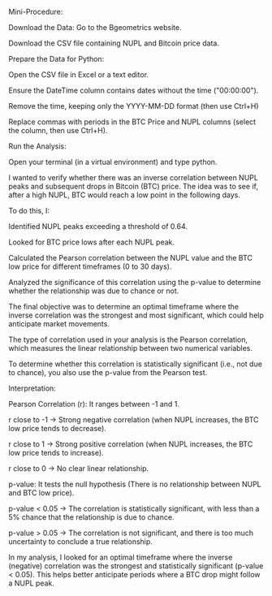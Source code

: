 Mini-Procedure:

Download the Data: Go to the Bgeometrics website.

Download the CSV file containing NUPL and Bitcoin price data.

Prepare the Data for Python:

Open the CSV file in Excel or a text editor.

Ensure the DateTime column contains dates without the time ("00:00:00").

Remove the time, keeping only the YYYY-MM-DD format (then use Ctrl+H)

Replace commas with periods in the BTC Price and NUPL columns (select the column, then use Ctrl+H).

Run the Analysis:

Open your terminal (in a virtual environment) and type python.


I wanted to verify whether there was an inverse correlation between NUPL peaks and subsequent drops in Bitcoin (BTC) price. The idea was to see if, after a high NUPL, BTC would reach a low point in the following days.

To do this, I:

Identified NUPL peaks exceeding a threshold of 0.64.

Looked for BTC price lows after each NUPL peak.

Calculated the Pearson correlation between the NUPL value and the BTC low price for different timeframes (0 to 30 days).

Analyzed the significance of this correlation using the p-value to determine whether the relationship was due to chance or not.

The final objective was to determine an optimal timeframe where the inverse correlation was the strongest and most significant, which could help anticipate market movements.

The type of correlation used in your analysis is the Pearson correlation, which measures the linear relationship between two numerical variables.

To determine whether this correlation is statistically significant (i.e., not due to chance), you also use the p-value from the Pearson test.

Interpretation:

Pearson Correlation (r): It ranges between -1 and 1.

r close to -1 → Strong negative correlation (when NUPL increases, the BTC low price tends to decrease).

r close to 1 → Strong positive correlation (when NUPL increases, the BTC low price tends to increase).

r close to 0 → No clear linear relationship.

p-value: It tests the null hypothesis (There is no relationship between NUPL and BTC low price).

p-value < 0.05 → The correlation is statistically significant, with less than a 5% chance that the relationship is due to chance.

p-value > 0.05 → The correlation is not significant, and there is too much uncertainty to conclude a true relationship.

In my analysis, I looked for an optimal timeframe where the inverse (negative) correlation was the strongest and statistically significant 
(p-value < 0.05). This helps better anticipate periods where a BTC drop might follow a NUPL peak.

